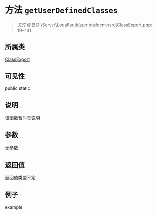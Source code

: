# 方法 `getUserDefinedClasses`



> *文件信息* D:\Server\Local\suda\script\docme\src\ClassExport.php: 19~131

## 所属类 

[ClassExport](../ClassExport.md)

## 可见性

 public static

## 说明

该函数暂时无说明


## 参数


无参数


## 返回值

返回值类型不定


## 例子

example